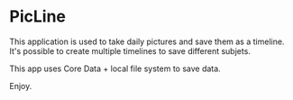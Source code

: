 PicLine
=======

This application is used to take daily pictures and save them as a timeline.
It's possible to create multiple timelines to save different subjets.

This app uses Core Data + local file system to save data.

Enjoy.

